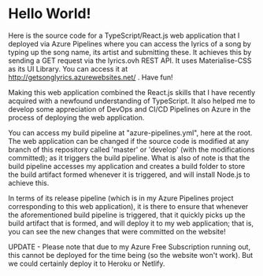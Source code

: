 # Hello World!

Here is the source code for a TypeScript/React.js web application that I deployed via Azure Pipelines where you can access the lyrics of a song by typing up the song name, its artist and submitting these. It achieves this by sending a GET request via the lyrics.ovh REST API. It uses Materialise-CSS as its UI Library. You can access it at http://getsonglyrics.azurewebsites.net/ . Have fun!

Making this web application combined the React.js skills that I have recently acquired with a newfound understanding of TypeScript. It also helped me to develop some appreciation of DevOps and CI/CD Pipelines on Azure in the process of deploying the web application.

You can access my build pipeline at "azure-pipelines.yml", here at the root. The web application can be changed if the source code is modified at any branch of this repository called 'master' or 'develop' (with the modifications committed); as it triggers the build pipeline. What is also of note is that the build pipeline accesses my application and creates a build folder to store the build artifact formed whenever it is triggered, and will install Node.js to achieve this.

In terms of its release pipeline (which is in my Azure Pipelines project corresponding to this web application), it is there to ensure that whenever the aforementioned build pipeline is triggered, that it quickly picks up the build artifact that is formed, and will deploy it to my web application; that is, you can see the new changes that were committed on the website!

UPDATE - Please note that due to my Azure Free Subscription running out, this cannot be deployed for the time being (so the website won't work). But we could certainly deploy it to Heroku or Netlify.
